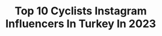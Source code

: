 ---
title: Top 10 Cyclists Instagram Influencers In Turkey In 2023
description: >-
  Find top cyclists Instagram influencers in Turkey in 2023. Most popular hashtags: #cycling #bisiklet #cyclist #bike.
platform: Instagram
hits: 11
text_top: Discover the top-rated Instagram influencers on inBeat.
text_bottom: Our database has 11 Instagram influencers like this in Turkey for you to contact.
profiles:
  - username: "kadir_kelleci_"
    fullname: >-
      🇹🇷Kadir Kelleci🇹🇷
    bio: >-
      🚩5xTurkish MTB Champion🇹🇷 🚩Pro MTB and ROAD Cyclist 🇹🇷 🚩Olympic Riders 🇪🇺
    location: "Turkey"
    followers: 18857
    engagement: 576
    commentsToLikes: 0.020713
    id: ckaoule6y0rxj0i782wo6o87h
    verified: false
    hashtags: "#gopro, #turkey, #ridelife, #newrace"
  - username: "asladurma"
    fullname: >-
      Fatih Topçu
    bio: >-
      Mobilite ile Kanseri yenen Müge Daştan’In Mobilsen Özgürsün hikayesi için linke tıklayın
    location: "Turkey"
    followers: 61240
    engagement: 2967
    commentsToLikes: 0.611577
    id: ck5q0wc8s83560i11puc6emor
    verified: false
    hashtags: "#instarun, #skyrunning, #ironman, #trek"
  - username: "yucelcakiroglu"
    fullname: >-
      Yücel Çakıroğlu
    bio: >-
      Freelance Photographer & Videographer / Istanbul. Sport, Event, Documentary.... Studio works @ycl_studio © All Rights Reserved / Tüm Hakları Saklıdır
    location: "Turkey"
    followers: 10266
    engagement: 489
    commentsToLikes: 0.024336
    id: ck14k5f6hntcn0i19x5a9p2b0
    verified: false
    hashtags: "#mtbgirl, #sportsphotographers, #nikonsports, #sakarya2020"
  - username: "cyclistturkiye"
    fullname: >-
      Cyclist Türkiye
    bio: >-
      Türkiye’nin ilk ve tek bisiklet dergisi
    location: "Turkey"
    followers: 29006
    engagement: 155
    commentsToLikes: 0.008825
    id: ck6u8f5dir8er0j7155zemon9
    verified: false
    hashtags: "#cyclistt, #cyclistmagazine, #cyclistturkiye, #cyclist"
  - username: "ismail.arbaoui"
    fullname: >-
      Ismail Arbaoui
    bio: >-
      -Based in İstanbul | Master in geology | swimming | cycling | running | donuts 🍩 and Coffee -Currently....
    location: "Turkey"
    followers: 13936
    engagement: 1015
    commentsToLikes: 0.021898
    id: ck13bbl09un2x0i19p24vq57m
    verified: false
    hashtags: "#istanbul, #turkey, #sport, #fromwhereiride"
  - username: "birbasinagezgin"
    fullname: >-
      Nevzat Can Altınışık|outdoor
    bio: >-
      02.2018💙 Doğa / Doğa sporları Reklam ve İş birliği için dm📩 Freelance 💻 #outdoors #sponsorluk 💻: nevzatcan0695@gmail.com
    location: "Turkey"
    followers: 14572
    engagement: 985
    commentsToLikes: 0.347685
    id: ck5c453y60mqj0i11dfax6brc
    verified: false
    hashtags: "#tbt, #huzur, #bursa, #do"
  - username: "bilhan1319"
    fullname: >-
      Baris İlhan
    bio: >-
      🇿🇦IM 70.3 WC Finisher 🇹🇷AG National Triathlete 🎯11*IM 70.3 Finisher, PB:4:25 👨‍🏫Ironman Certified Coach 👨‍💼Vestel🍀Herbalife🚴‍♂️Specialized 🕶Oakley
    location: "Turkey"
    followers: 6784
    engagement: 500
    commentsToLikes: 0.023226
    id: ck5hsl522wro60i11a1yi3sah
    verified: false
    hashtags: "#herbalifenutrition, #gururlayerli, #iamspecialized, #garminturkiye"
  - username: "esragokcek"
    fullname: >-
      ESRA NUR GÖKCEK
    bio: >-
      National Team Triathlete 🇹🇷 DEU-Master of Movement and Training Sciences “Follow Your Passions”🦋
    location: "Turkey"
    followers: 21082
    engagement: 443
    commentsToLikes: 0.011435
    id: ckaoulewf0s050i788lnlgdh6
    verified: false
    hashtags: "#triathlonlifestyle, #triathalontraining, #triathlonlife, #swimbikerun"
  - username: "rikki.roath"
    fullname: >-
      Rikki Lee Roath
    bio: >-
      Traveller - Model - TV Show host - Chef - Rikki’nin Türkiye Rotası
    location: "Turkey"
    followers: 13785
    engagement: 992
    commentsToLikes: 0.017232
    id: ck6u8f17zr7p70j71f2lrayp0
    verified: false
    hashtags: "#macerarehberi, #cappadocia, #kapadokya, #hiking"
  - username: "tufansagnak"
    fullname: >-
      Tufan Sağnak
    bio: >-
      Brand Ambassador @focusbisiklet @footbalancetr 🚴🏻‍♂️Founder/Captain @peloton.istanbul Editor @bike.pedia Art Historian In love w/ @arzu.sagnak ❤️
    location: "Turkey"
    followers: 6153
    engagement: 705
    commentsToLikes: 0.020609
    id: ck14k5gitntiw0i19es189yvz
    verified: false
    hashtags: "#roadbike, #outsideisfree, #cyclinglife, #focusizalcomax"
---